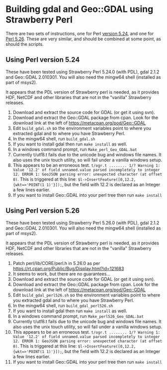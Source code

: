# Building gdal and Geo::GDAL using Strawberry Perl

There are two sets of instructions, one for Perl [version 5.24]((Using_Perl_version_524)), and one for [Perl 5.26](Using_Perl_version_526).  These are very similar, and should be combined at some point, as should the scripts.  


##  Using Perl version 5.24

These have been tested using Strawberry Perl 5.24.0 (with PDL), gdal 2.1.2 and Geo::GDAL 2.010301.
You will also need the mingw64 shell (installed as part of msys2).

It appears that the PDL version of Strawberry perl is needed, as it provides HDF, NetCDF and other libraries that are not in the "vanilla" Strawberry releases.  

1.  Download and extract the source code for GDAL (or get it using svn).
1.  Download and extract the Geo::GDAL package from cpan.  Look for the download link at the left of https://metacpan.org/pod/Geo::GDAL
1.  Edit ```build_gdal.sh``` so the environment variables point to where you extracted gdal and to where you have Strawberry Perl.
1.  In the mingw64 shell, run ```build_gdal.sh```
  1.  If you want to install gdal then run ```make install``` as well.
1.  In a windows command prompt, run ```Make_perl_Geo_GDAL.bat```
  1.  Currently t/utf8.t fails due to the unicode bug and windows file names.  It also uses the unix touch utility, so will fail under a vanilla windows setup.
  1.  This appears to be an erroneous test.  ```t/ogr.t ........ 1/? Warning 1: Value '12.2' of field unnamed.value parsed incompletely to integer 12.
ERROR 1: GeoJSON parsing error: unexpected character (at offset 0)```.  This is triggered at this line: ```$l->InsertFeature([0,12.2,{wkt=>'POINT(1 1)'}]);```, but the field with 12.2 is declared as an Integer a few lines earlier.  
1.  If you want to install Geo::GDAL into your perl tree then run ```make install```


## Using Perl version 5.26

These have been tested using Strawberry Perl 5.26.0 (with PDL), gdal 2.1.2 and Geo::GDAL 2.010301.
You will also need the mingw64 shell (installed as part of msys2).

It appears that the PDL version of Strawberry perl is needed, as it provides HDF, NetCDF and other libraries that are not in the "vanilla" Strawberry releases.  

1.  Patch perl/lib/CORE/perl.h in 5.26.0 as per https://rt.cpan.org/Public/Bug/Display.html?id=121683
  1. It seems to work, but there are no guarantees...
1.  Download and extract the source code for GDAL (or get it using svn).
1.  Download and extract the Geo::GDAL package from cpan.  Look for the download link at the left of https://metacpan.org/pod/Geo::GDAL
1.  Edit ```build_gdal_perl526.sh``` so the environment variables point to where you extracted gdal and to where you have Strawberry Perl.
1.  In the mingw64 shell, run ```build_gdal_perl526.sh```
  1.  If you want to install gdal then run ```make install``` as well.
1.  In a windows command prompt, run ```Make_perl526_Geo_GDAL.bat```
  1.  Currently t/utf8.t fails due to the unicode bug and windows file names.  It also uses the unix touch utility, so will fail under a vanilla windows setup.
  1.  This appears to be an erroneous test.  ```t/ogr.t ........ 1/? Warning 1: Value '12.2' of field unnamed.value parsed incompletely to integer 12.
ERROR 1: GeoJSON parsing error: unexpected character (at offset 0)```.  This is triggered at this line: ```$l->InsertFeature([0,12.2,{wkt=>'POINT(1 1)'}]);```, but the field with 12.2 is declared as an Integer a few lines earlier.  
1.  If you want to install Geo::GDAL into your perl tree then run ```make install```



